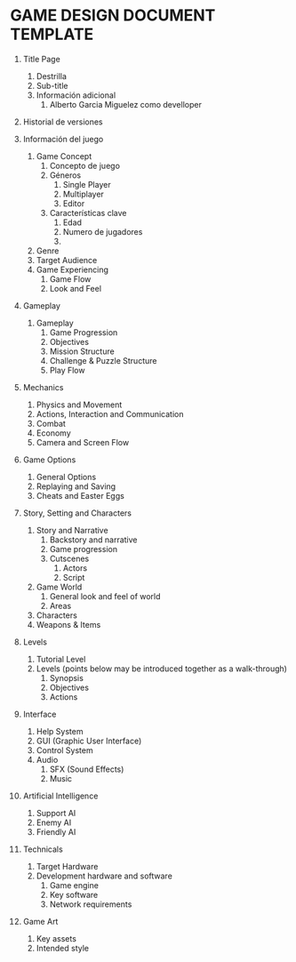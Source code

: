 GAME DESIGN DOCUMENT TEMPLATE
=============================
1. Title Page
   1. Destrilla
   2. Sub-title  
   3. Información adicional
       1. Alberto Garcia Miguelez como develloper


2. Historial de versiones
 
 
3. Información del juego
   1.  Game Concept
       1. Concepto de juego
       2. Géneros
           1. Single Player
           2. Multiplayer
           3. Editor
       3.  Características clave
           1. Edad
           2. Numero de jugadores
           3. 
   2.  Genre
   3.  Target Audience
   4.  Game Experiencing
        1. Game Flow
        2. Look and Feel
4. Gameplay
   1.  Gameplay
       1. Game Progression
       2. Objectives
       3. Mission Structure
       4. Challenge & Puzzle Structure
       5. Play Flow
5. Mechanics
   1. Physics and Movement 
   2. Actions, Interaction and Communication
   3. Combat
   4. Economy
   5. Camera and Screen Flow
6. Game Options
   1.  General Options
   2.  Replaying and Saving 
   3.  Cheats and Easter Eggs
7. Story, Setting and Characters
   1.  Story and Narrative
       1. Backstory and narrative
       2. Game progression
       3. Cutscenes
          1. Actors
          2. Script
   2.  Game World
       1. General look and feel of world
       2. Areas
   3.  Characters
   4.  Weapons & Items
8. Levels
   1.  Tutorial Level
   2.  Levels (points below may be introduced together as a walk-through)
       1. Synopsis
       2. Objectives
       3. Actions
9. Interface
   1.  Help System
   2.  GUI (Graphic User Interface)
   3.  Control System
   4.  Audio
       1. SFX (Sound Effects)
       2. Music
10. Artificial Intelligence
    1. Support AI
    2. Enemy AI 
    3. Friendly AI
11. Technicals
    1. Target Hardware
    2. Development hardware and software
       1. Game engine
       2. Key software
       3. Network requirements
12. Game Art 
    1. Key assets
    2. Intended style
